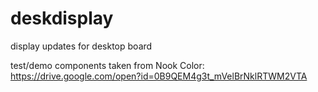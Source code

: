 # deskdisplay
display updates for desktop board

test/demo components taken from Nook Color: https://drive.google.com/open?id=0B9QEM4g3t_mVelBrNklRTWM2VTA
